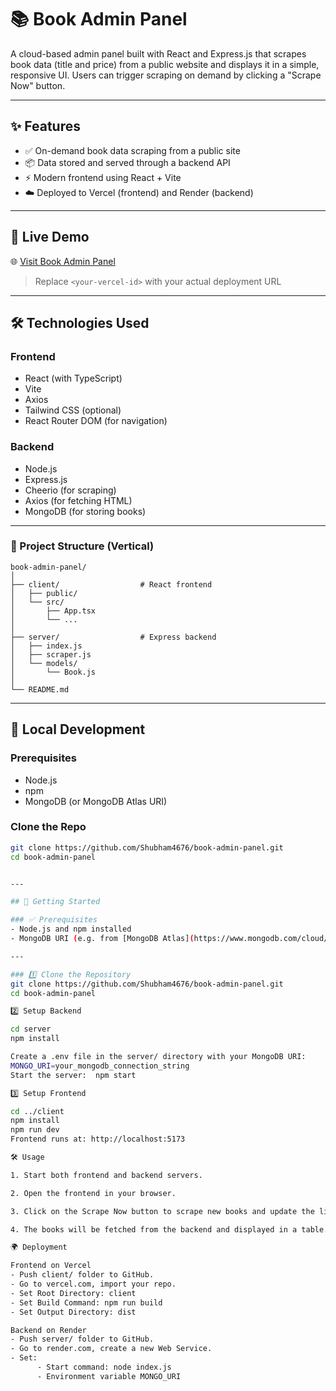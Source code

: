 # 📚 Book Admin Panel

A cloud-based admin panel built with React and Express.js that scrapes book data (title and price) from a public website and displays it in a simple, responsive UI. Users can trigger scraping on demand by clicking a "Scrape Now" button.

---

## ✨ Features

- ✅ On-demand book data scraping from a public site
- 📦 Data stored and served through a backend API
- ⚡ Modern frontend using React + Vite
- ☁️ Deployed to Vercel (frontend) and Render (backend)

---

## 🚀 Live Demo

🌐 [Visit Book Admin Panel](https://book-admin-panel-<your-vercel-id>.vercel.app)

> Replace `<your-vercel-id>` with your actual deployment URL

---

## 🛠️ Technologies Used

### Frontend
- React (with TypeScript)
- Vite
- Axios
- Tailwind CSS (optional)
- React Router DOM (for navigation)

### Backend
- Node.js
- Express.js
- Cheerio (for scraping)
- Axios (for fetching HTML)
- MongoDB (for storing books)

---

### 📁 Project Structure (Vertical)

```
book-admin-panel/
│
├── client/                  # React frontend
│   ├── public/
│   └── src/
│       ├── App.tsx
│       └── ...
│
├── server/                  # Express backend
│   ├── index.js
│   ├── scraper.js
│   └── models/
│       └── Book.js
│
└── README.md
```

---

## 🧪 Local Development

### Prerequisites
- Node.js
- npm
- MongoDB (or MongoDB Atlas URI)

### Clone the Repo

```bash
git clone https://github.com/Shubham4676/book-admin-panel.git
cd book-admin-panel


---

## 🚀 Getting Started

### ✅ Prerequisites
- Node.js and npm installed
- MongoDB URI (e.g. from [MongoDB Atlas](https://www.mongodb.com/cloud/atlas))

---

### 1️⃣ Clone the Repository
git clone https://github.com/Shubham4676/book-admin-panel.git
cd book-admin-panel

2️⃣ Setup Backend

cd server
npm install

Create a .env file in the server/ directory with your MongoDB URI:
MONGO_URI=your_mongodb_connection_string
Start the server:  npm start

3️⃣ Setup Frontend

cd ../client
npm install
npm run dev
Frontend runs at: http://localhost:5173

🛠 Usage

1. Start both frontend and backend servers.

2. Open the frontend in your browser.

3. Click on the Scrape Now button to scrape new books and update the list.

4. The books will be fetched from the backend and displayed in a table.

🌍 Deployment

Frontend on Vercel
- Push client/ folder to GitHub.
- Go to vercel.com, import your repo.
- Set Root Directory: client
- Set Build Command: npm run build
- Set Output Directory: dist

Backend on Render
- Push server/ folder to GitHub.
- Go to render.com, create a new Web Service.
- Set:
      - Start command: node index.js
      - Environment variable MONGO_URI













